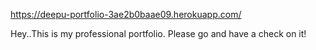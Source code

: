https://deepu-portfolio-3ae2b0baae09.herokuapp.com/


Hey..This is my professional portfolio. Please go and have a check on it!
